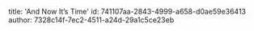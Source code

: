 title: 'And Now It’s Time'
id: 741107aa-2843-4999-a658-d0ae59e36413
author: 7328c14f-7ec2-4511-a24d-29a1c5ce23eb
